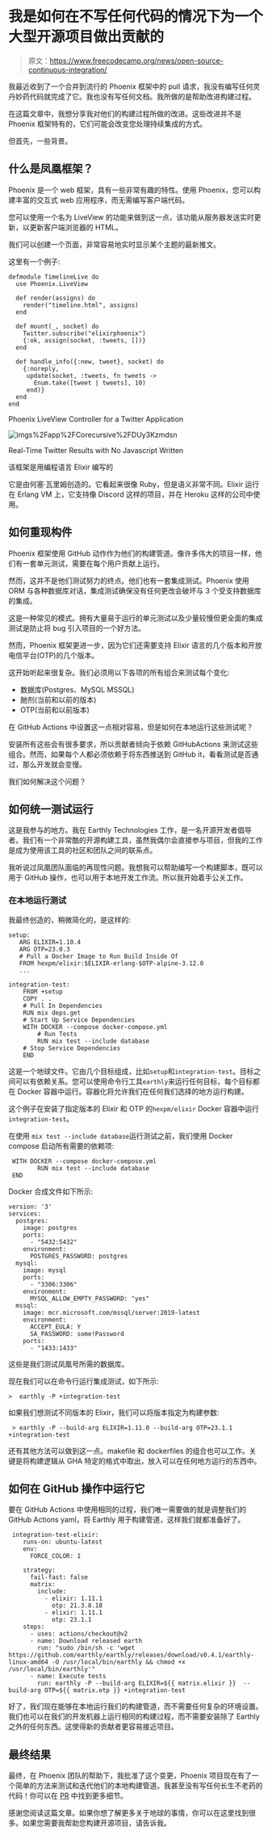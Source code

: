 # 我是如何在不写任何代码的情况下为一个大型开源项目做出贡献的

> 原文：<https://www.freecodecamp.org/news/open-source-continuous-integration/>

我最近收到了一个合并到流行的 Phoenix 框架中的 pull 请求，我没有编写任何灵丹妙药代码就完成了它。我也没有写任何文档。我所做的是帮助改进构建过程。

在这篇文章中，我想分享我对他们的构建过程所做的改进。这些改进并不是 Phoenix 框架特有的，它们可能会改变您处理持续集成的方式。

但首先，一些背景。

## 什么是凤凰框架？

Phoenix 是一个 web 框架，具有一些非常有趣的特性。使用 Phoenix，您可以构建丰富的交互式 web 应用程序，而无需编写客户端代码。

您可以使用一个名为 LiveView 的功能来做到这一点，该功能从服务器发送实时更新，以更新客户端浏览器的 HTML。

我们可以创建一个页面，非常容易地实时显示某个主题的最新推文。

这里有一个例子:

```
defmodule TimelineLive do
  use Phoenix.LiveView

  def render(assigns) do
    render("timeline.html", assigns)
  end

  def mount(_, socket) do
    Twitter.subscribe("elixirphoenix")
    {:ok, assign(socket, :tweets, [])}
  end

  def handle_info({:new, tweet}, socket) do
    {:noreply,
     update(socket, :tweets, fn tweets ->
       Enum.take([tweet | tweets], 10)
     end)}
  end
end 
```

Phoenix LiveView Controller for a Twitter Application

![imgs%2Fapp%2FCorecursive%2FDUy3Kzmdsn](img/f1a08df490d412f58b43f326f7344b3f.png)

Real-Time Twitter Results with No Javascript Written

该框架是用编程语言 Elixir 编写的

它是由何塞·瓦里姆创造的。它看起来很像 Ruby，但是语义非常不同。Elixir 运行在 Erlang VM 上，它支持像 Discord 这样的项目，并在 Heroku 这样的公司中使用。

## 如何重现构件

Phoenix 框架使用 GitHub 动作作为他们的构建管道。像许多伟大的项目一样，他们有一套单元测试，需要在每个用户贡献上运行。

然而，这并不是他们测试努力的终点。他们也有一套集成测试。Phoenix 使用 ORM 与各种数据库对话，集成测试确保没有任何更改会破坏与 3 个受支持数据库的集成。

这是一种常见的模式。拥有大量易于运行的单元测试以及少量较慢但更全面的集成测试是防止将 bug 引入项目的一个好方法。

然而，Phoenix 框架更进一步，因为它们还需要支持 Elixir 语言的几个版本和开放电信平台(OTP)的几个版本。

这开始听起来很复杂。我们必须用以下各项的所有组合来测试每个变化:

*   数据库(Postgres、MySQL MSSQL)
*   酏剂(当前和以前的版本)
*   OTP(当前和以前版本)

在 GitHub Actions 中设置这一点相对容易，但是如何在本地运行这些测试呢？

安装所有这些会有很多要求，所以贡献者倾向于依赖 GitHubActions 来测试这些组合。然而，如果每个人都必须依赖于将东西推送到 GitHub it，看看测试是否通过，那么开发就会变慢。

我们如何解决这个问题？

## 如何统一测试运行

这是我参与的地方。我在 Earthly Technologies 工作，是一名开源开发者倡导者。我们有一个非常酷的开源构建工具，虽然我偶尔会直接参与项目，但我的工作是成为使用该工具的社区和团队之间的联系点。

我听说过凤凰团队面临的再现性问题。我想我可以帮助编写一个构建脚本，既可以用于 GitHub 操作，也可以用于本地开发工作流。所以我开始着手公关工作。

### 在本地运行测试

我最终创造的，稍微简化的，是这样的:

```
setup:
   ARG ELIXIR=1.10.4
   ARG OTP=23.0.3
   # Pull a Docker Image to Run Build Inside Of
   FROM hexpm/elixir:$ELIXIR-erlang-$OTP-alpine-3.12.0
   ...

integration-test:
    FROM +setup
    COPY . .
    # Pull In Dependencies
    RUN mix deps.get 
    # Start Up Service Dependencies
    WITH DOCKER --compose docker-compose.yml 
        # Run Tests
        RUN mix test --include database 
    # Stop Service Dependencies
    END 
```

这是一个地球文件。它由几个目标组成，比如`setup`和`integration-test`。目标之间可以有依赖关系。您可以使用命令行工具`earthly`来运行任何目标，每个目标都在 Docker 容器中运行。容器化将允许我们在任何我们选择的地方运行构建。

这个例子在安装了指定版本的 Elixir 和 OTP 的`hexpm/elixir` Docker 容器中运行`integration-test`。

在使用 `mix test --include database`运行测试之前，我们使用 Docker compose 启动所有需要的依赖项:

```
 WITH DOCKER --compose docker-compose.yml
        RUN mix test --include database
 END 
```

Docker 合成文件如下所示:

```
version: '3'
services:
  postgres:
    image: postgres
    ports:
      - "5432:5432"
    environment:
      POSTGRES_PASSWORD: postgres
  mysql:
    image: mysql
    ports:
      - "3306:3306"
    environment:
      MYSQL_ALLOW_EMPTY_PASSWORD: "yes"
  mssql:
    image: mcr.microsoft.com/mssql/server:2019-latest
    environment:
      ACCEPT_EULA: Y
      SA_PASSWORD: some!Password
    ports:
      - "1433:1433" 
```

这些是我们测试凤凰号所需的数据库。

现在我们可以在命令行运行集成测试，如下所示:

```
>  earthly -P +integration-test 
```

如果我们想测试不同版本的 Elixir，我们可以将版本指定为构建参数:

```
 > earthly -P --build-arg ELIXIR=1.11.0 --build-arg OTP=23.1.1 +integration-test 
```

还有其他方法可以做到这一点。makefile 和 dockerfiles 的组合也可以工作。关键是将构建逻辑从 GHA 特定的格式中取出，放入可以在任何地方运行的东西中。

## 如何在 GitHub 操作中运行它

要在 GitHub Actions 中使用相同的过程，我们唯一需要做的就是调整我们的 GitHub Actions yaml，将 Earthly 用于构建管道，这样我们就都准备好了。

```
 integration-test-elixir:
    runs-on: ubuntu-latest
    env:
      FORCE_COLOR: 1

    strategy:
      fail-fast: false
      matrix:
        include:
          - elixir: 1.11.1
            otp: 21.3.8.18
          - elixir: 1.11.1
            otp: 23.1.1
    steps:
      - uses: actions/checkout@v2
      - name: Download released earth
        run: "sudo /bin/sh -c 'wget https://github.com/earthly/earthly/releases/download/v0.4.1/earthly-linux-amd64 -O /usr/local/bin/earthly && chmod +x /usr/local/bin/earthly'"
      - name: Execute tests
        run: earthly -P --build-arg ELIXIR=${{ matrix.elixir }}  --build-arg OTP=${{ matrix.otp }} +integration-test 
```

好了，我们现在能够在本地运行我们的构建管道，而不需要任何复杂的环境设置。我们也可以在我们的开发机器上运行相同的构建过程，而不需要安装除了 Earthly 之外的任何东西。这使得新的贡献者更容易接近项目。

## 最终结果

最终，在 Phoenix 团队的帮助下，我批准了这个变更，Phoenix 项目现在有了一个简单的方法来测试和迭代他们的本地构建管道。我甚至没有写任何长生不老药的代码！你可以在 [PR](https://github.com/phoenixframework/phoenix/pull/4072) 中找到更多细节。

感谢您阅读这篇文章。如果你想了解更多关于地球的事情，你可以在这里找到很多。如果您需要我帮助您构建开源项目，请告诉我。